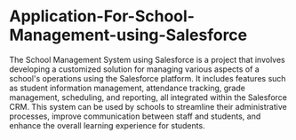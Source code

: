 # Application-For-School-Management-using-Salesforce
The School Management System using Salesforce is a project that involves developing a customized solution for managing various aspects of a school's operations using the Salesforce platform.
It includes features such as student information management, attendance tracking, grade management, scheduling, and reporting, all integrated within the Salesforce CRM. This system can be used by schools to streamline their administrative processes, improve communication between staff and students, and enhance the overall learning experience for students.

